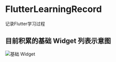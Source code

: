 # FlutterLearningRecord
记录Flutter学习过程
## 目前积累的基础 Widget 列表示意图
![基础 Widget](http://p0.qhimg.com/t01a5541b837faa88fe.png)
